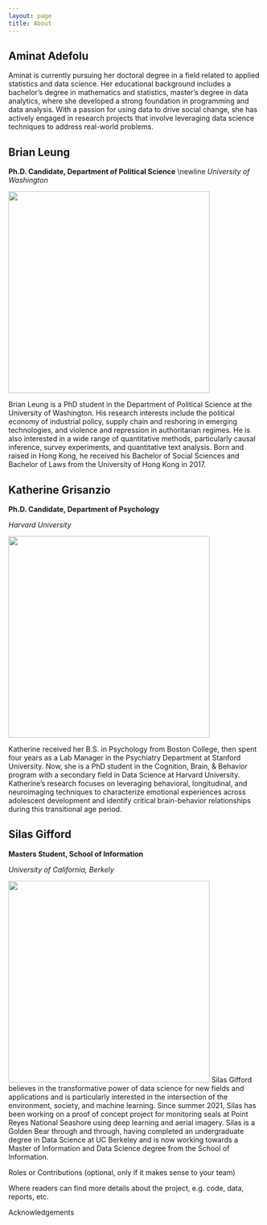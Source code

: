 ```yaml
---
layout: page
title: About
---
```


## Aminat Adefolu
Aminat is currently pursuing her doctoral degree in a field related to applied statistics and data science. Her educational background includes a bachelor’s degree in mathematics and statistics, master’s degree in data analytics, where she developed a strong foundation in programming and data analysis. With a passion for using data to drive social change, she has actively engaged in research projects that involve leveraging data science techniques to address real-world problems.

## Brian Leung

**Ph.D. Candidate, Department of Political Science** \newline
*University of Washington*

<img src="{{ site.url }}{{ site.baseurl }}/assets/img/Leung_photo23.jpg"  style="height:400px;">

Brian Leung is a PhD student in the Department of Political Science at the University of Washington. His research interests include the political economy of industrial policy, supply chain and reshoring in emerging technologies, and violence and repression in authoritarian regimes. He is also interested in a wide range of quantitative methods, particularly causal inference, survey experiments, and quantitative text analysis. Born and raised in Hong Kong, he received his Bachelor of Social Sciences and Bachelor of Laws from the University of Hong Kong in 2017. 

## Katherine Grisanzio

**Ph.D. Candidate, Department of Psychology**

*Harvard University*

<img src="{{ site.url }}{{ site.baseurl }}/assets/img/katherine.jpg"  style="height:400px;">

Katherine received her B.S. in Psychology from Boston College, then spent four years as a Lab Manager in the Psychiatry Department at Stanford University. Now, she is a PhD student in the Cognition, Brain, & Behavior program with a secondary field in Data Science at Harvard University. Katherine’s research focuses on leveraging behavioral, longitudinal, and neuroimaging techniques to characterize emotional experiences across adolescent development and identify critical brain-behavior relationships during this transitional age period.

## Silas Gifford

**Masters Student, School of Information**

*University of California, Berkely*

<img src="{{ site.url }}{{ site.baseurl }}/assets/img/Gifford-Silas-Headshot.jpg"  style="height:400px;">
Silas Gifford believes in the transformative power of data science for new fields and applications and is particularly interested in the intersection of the environment, society, and machine learning. Since summer 2021, Silas has been working on a proof of concept project for monitoring seals at Point Reyes National Seashore using deep learning and aerial imagery. Silas is a Golden Bear through and through, having completed an undergraduate degree in Data Science at UC Berkeley and is now working towards a Master of Information and Data Science degree from the School of Information.



Roles or Contributions (optional, only if it makes sense to your team)

Where readers can find more details about the project, e.g. code, data, reports, etc.

Acknowledgements

